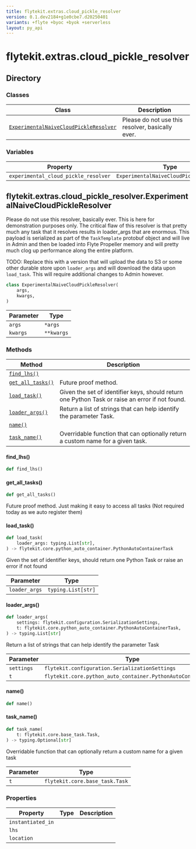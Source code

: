 ```yaml
---
title: flytekit.extras.cloud_pickle_resolver
version: 0.1.dev2184+g1e0cbe7.d20250401
variants: +flyte +byoc +byok +serverless
layout: py_api
---
```


# flytekit.extras.cloud_pickle_resolver

## Directory

### Classes

| Class | Description |
|-|-|
| [`ExperimentalNaiveCloudPickleResolver`](.././flytekit.extras.cloud_pickle_resolver#flytekitextrascloud_pickle_resolverexperimentalnaivecloudpickleresolver) | Please do not use this resolver, basically ever. |

### Variables

| Property | Type | Description |
|-|-|-|
| `experimental_cloud_pickle_resolver` | `ExperimentalNaiveCloudPickleResolver` |  |

## flytekit.extras.cloud_pickle_resolver.ExperimentalNaiveCloudPickleResolver

Please do not use this resolver, basically ever. This is here for demonstration purposes only. The critical flaw
of this resolver is that pretty much any task that it resolves results in loader_args that are enormous. This
payload is serialized as part of the ``TaskTemplate`` protobuf object and will live in Admin and then be loaded
into Flyte Propeller memory and will pretty much clog up performance along the entire platform.

TODO: Replace this with a version that will upload the data to S3 or some other durable store upon ``loader_args``
  and will download the data upon ``load_task``. This will require additional changes to Admin however.


```python
class ExperimentalNaiveCloudPickleResolver(
    args,
    kwargs,
)
```
| Parameter | Type |
|-|-|
| `args` | ``*args`` |
| `kwargs` | ``**kwargs`` |

### Methods

| Method | Description |
|-|-|
| [`find_lhs()`](#find_lhs) |  |
| [`get_all_tasks()`](#get_all_tasks) | Future proof method. |
| [`load_task()`](#load_task) | Given the set of identifier keys, should return one Python Task or raise an error if not found. |
| [`loader_args()`](#loader_args) | Return a list of strings that can help identify the parameter Task. |
| [`name()`](#name) |  |
| [`task_name()`](#task_name) | Overridable function that can optionally return a custom name for a given task. |


#### find_lhs()

```python
def find_lhs()
```
#### get_all_tasks()

```python
def get_all_tasks()
```
Future proof method. Just making it easy to access all tasks (Not required today as we auto register them)


#### load_task()

```python
def load_task(
    loader_args: typing.List[str],
) -> flytekit.core.python_auto_container.PythonAutoContainerTask
```
Given the set of identifier keys, should return one Python Task or raise an error if not found


| Parameter | Type |
|-|-|
| `loader_args` | `typing.List[str]` |

#### loader_args()

```python
def loader_args(
    settings: flytekit.configuration.SerializationSettings,
    t: flytekit.core.python_auto_container.PythonAutoContainerTask,
) -> typing.List[str]
```
Return a list of strings that can help identify the parameter Task


| Parameter | Type |
|-|-|
| `settings` | `flytekit.configuration.SerializationSettings` |
| `t` | `flytekit.core.python_auto_container.PythonAutoContainerTask` |

#### name()

```python
def name()
```
#### task_name()

```python
def task_name(
    t: flytekit.core.base_task.Task,
) -> typing.Optional[str]
```
Overridable function that can optionally return a custom name for a given task


| Parameter | Type |
|-|-|
| `t` | `flytekit.core.base_task.Task` |

### Properties

| Property | Type | Description |
|-|-|-|
| `instantiated_in` |  |  |
| `lhs` |  |  |
| `location` |  |  |

